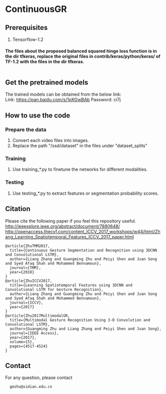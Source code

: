 # ContinuousGR

## Prerequisites
1) Tensorflow-1.2 <br/>
#### The files about the proposed balanced squared hinge loss function is in the dir tfkeras, replace the original files in contrib/keras/python/keras/ of TF-1.2 with the files in the dir tfkeras. <br/> <br/>
   
## Get the pretrained models
The trained models can be obtained from the below link:  <br/>
    Link: https://pan.baidu.com/s/1pKGwBAb Password: ci7j <br/>

## How to use the code
### Prepare the data
1) Convert each video files into images.
2) Replace the path "/ssd/dataset" in the files under "dataset_splits" 
### Training 
1) Use training_*.py to finetune the networks for different modalities. <br/>
### Testing 
1) Use testing_*.py to extract features or segmentation probability scores. <br/>

## Citation
Please cite the following paper if you feel this repository useful. <br/>
http://ieeexplore.ieee.org/abstract/document/7880648/
http://openaccess.thecvf.com/content_ICCV_2017_workshops/w44/html/Zhang_Learning_Spatiotemporal_Features_ICCV_2017_paper.html
```
@article{ZhuTMM2017,
  title={Continuous Gesture Segmentation and Recognition using 3DCNN and Convolutional LSTM},
  author={Liang Zhang and Guangming Zhu and Peiyi Shen and Juan Song and Syed Afaq Shah and Mohammed Bennamoun},
  journal={TMM},
  year={2018}
}
@article{ZhuICCV2017,
  title={Learning Spatiotemporal Features using 3DCNN and Convolutional LSTM for Gesture Recognition},
  author={Liang Zhang and Guangming Zhu and Peiyi Shen and Juan Song and Syed Afaq Shah and Mohammed Bennamoun},
  journal={ICCV},
  year={2017}
}
@article{Zhu2017MultimodalGR,
  title={Multimodal Gesture Recognition Using 3-D Convolution and Convolutional LSTM},
  author={Guangming Zhu and Liang Zhang and Peiyi Shen and Juan Song},
  journal={IEEE Access},
  year={2017},
  volume={5},
  pages={4517-4524}
}
```

## Contact
For any question, please contact
```
  gmzhu@xidian.edu.cn
```

